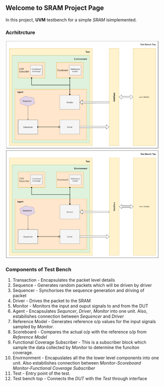 ## Welcome to SRAM Project Page

In this project, **UVM** testbench for a simple *SRAM* isimplemented.

### Acrhitrcture
![image](image\SRAM_UVM_TB.png)
![image](image\SRAM_UVM_TB_2.png)

### Components of Test Bench
1. Transaction - Encapsulates the packet level details
2. Sequence - Generates random packets which will be driven by driver
3. Sequencer - Synchorises the sequence generation and driving of packet 
4. Driver - Drives the packet to the SRAM
5. Monitor - Monitors the input and ouput signals to and from the DUT 
6. Agent - Encapsulates _Sequncer_, _Driver_, _Monitor_ into one unit. Also, estabilishes connection between _Sequencer_ and _Driver_
7. Reference Model - Generates reference o/p values for the input signals sampled by _Monitor_.
6. Scoreboard - Compares the actual o/p with the reference o/p from _Reference Model_
5. Functional Coverage Subscriber - This is a subscriber block which sample the data collected by _Monitor_ to determine the funciton coverage.
7. Envirnonment - Encapuslates all the the lower level components into one unit. Also estabilishes connection between _Monitor_-_Scoreboard_  _Monitor_-_Functional Coverage Subscriber_
8. Test - Entry point of the test.
9. Test bench top - Connects the _DUT_ with the _Test_ through interface